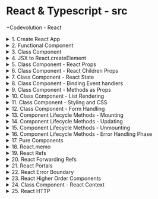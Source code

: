 # React & Typescript - src

+Codevolution - React

<details>
<summary>1. Create React App </summary>

# Create React App

[https://github.com/omeatai/src-react-typescript/commit/3a68f5377543c489222b42ffcf5e009e5e235b3b](https://github.com/omeatai/src-react-typescript/commit/3a68f5377543c489222b42ffcf5e009e5e235b3b)

```ts
npx create-react-app ce-react
```

# start app

```ts
cd ce-react
npm start
```

# #END</details>

<details>
<summary>2. Functional Component </summary>

# Functional Component

[https://github.com/omeatai/src-react-typescript/commit/ffc8b62fe84c791dc5323a3d45bfca30399239c0](https://github.com/omeatai/src-react-typescript/commit/ffc8b62fe84c791dc5323a3d45bfca30399239c0)

# #END</details>

<details>
<summary>3. Class Component </summary>

# Class Component

[https://github.com/omeatai/src-react-typescript/commit/f157db0a27109e046e4cf1acd1eb82758e35f92e](https://github.com/omeatai/src-react-typescript/commit/f157db0a27109e046e4cf1acd1eb82758e35f92e)

# #END</details>

<details>
<summary>4. JSX to React.createElement </summary>

# JSX to React.createElement

[https://github.com/omeatai/src-react-typescript/commit/52eb43c6c276e56cfa0acf58c2bff143d35b2472](https://github.com/omeatai/src-react-typescript/commit/52eb43c6c276e56cfa0acf58c2bff143d35b2472)

# #END</details>

<details>
<summary>5. Class Component - React Props </summary>

# Class Component - React Props

[https://github.com/omeatai/src-react-typescript/commit/12e134fb2643d5c61c8e7214ac8dd6ea52964dc7](https://github.com/omeatai/src-react-typescript/commit/12e134fb2643d5c61c8e7214ac8dd6ea52964dc7)

# #END</details>

<details>
<summary>6. Class Component - React Children Props </summary>

# Class Component - React Children Props

[https://github.com/omeatai/src-react-typescript/commit/67be7823765adb27b9537acac52d971787833cbb](https://github.com/omeatai/src-react-typescript/commit/67be7823765adb27b9537acac52d971787833cbb)

# #END</details>

<details>
<summary>7. Class Component - React State </summary>

# Class Component - React State

[https://github.com/omeatai/src-react-typescript/commit/f1fe7852addca740eaffe7f948d253bca6e3b026](https://github.com/omeatai/src-react-typescript/commit/f1fe7852addca740eaffe7f948d253bca6e3b026)

# #END</details>

<details>
<summary>8. Class Component - Binding Event handlers </summary>

# Class Component - Binding Event handlers

[https://github.com/omeatai/src-react-typescript/commit/46156fa829474998f4d819233eab15ba907dc4c7](https://github.com/omeatai/src-react-typescript/commit/46156fa829474998f4d819233eab15ba907dc4c7)

# #END</details>

<details>
<summary>9. Class Component - Methods as Props </summary>

# Class Component - Methods as Props

[https://github.com/omeatai/src-react-typescript/commit/994bef05f6597b3b78a714058fd07982e6816dde](https://github.com/omeatai/src-react-typescript/commit/994bef05f6597b3b78a714058fd07982e6816dde)

# #END</details>

<details>
<summary>10. Class Component - List Rendering </summary>

# Class Component - List Rendering

[https://github.com/omeatai/src-react-typescript/commit/e5e29060c94054fc4fd95c9d07de3d4467eb97c4](https://github.com/omeatai/src-react-typescript/commit/e5e29060c94054fc4fd95c9d07de3d4467eb97c4)

# #END</details>

<details>
<summary>11. Class Component - Styling and CSS </summary>

# Class Component - Styling and CSS

[https://github.com/omeatai/src-react-typescript/commit/23a5ee670ad1f71b55c7d17599dd7ed8f1156403](https://github.com/omeatai/src-react-typescript/commit/23a5ee670ad1f71b55c7d17599dd7ed8f1156403)

# #END</details>

<details>
<summary>12. Class Component - Form Handling </summary>

# Class Component - Form Handling

[https://github.com/omeatai/src-react-typescript/commit/942c546b2fb05754a01cfcd3041d84a0f407a587](https://github.com/omeatai/src-react-typescript/commit/942c546b2fb05754a01cfcd3041d84a0f407a587)

<img width="1255" alt="image" src="https://github.com/omeatai/src-react-typescript/assets/32337103/05966422-fbb0-4515-960d-93f4c83646cc">
<img width="1255" alt="image" src="https://github.com/omeatai/src-react-typescript/assets/32337103/fc9b5e0e-68db-413f-bd6d-6cb37cbb5e5e">
<img width="1442" alt="image" src="https://github.com/omeatai/src-react-typescript/assets/32337103/2b4d390d-a3c1-41f5-972d-8b07d8ed31ef">
<img width="1442" alt="image" src="https://github.com/omeatai/src-react-typescript/assets/32337103/42db1e70-1dc9-4c69-a2ab-77bb19a60c01">

# #END</details>

<details>
<summary>13. Component Lifecycle Methods - Mounting </summary>

# Component Lifecycle Methods - Mounting 

[https://github.com/omeatai/src-react-typescript/commit/65b9bfe7160dd954026c7e4b013078a8b32ab021](https://github.com/omeatai/src-react-typescript/commit/65b9bfe7160dd954026c7e4b013078a8b32ab021)

### Mounting Lifecycle Methods
- constructor( props): Invoked immediately after a component and all its children components have been rendered to the DOM.
- static getDerivedStateFromProps(props, state): Cause side effects. Ex: Interact with the DOM or perform any ajax calls to load data.
- render()
- componentDidMount()

<img width="1255" alt="image" src="https://github.com/omeatai/src-react-typescript/assets/32337103/c8930b5f-6b55-47c2-8e6e-d458f153040e">
<img width="1255" alt="image" src="https://github.com/omeatai/src-react-typescript/assets/32337103/262065b1-d47d-4177-b150-d54d2f5bb510">
<img width="1442" alt="image" src="https://github.com/omeatai/src-react-typescript/assets/32337103/d2701528-9c32-4dcf-8c12-d645e03247ad">

# #END</details>

<details>
<summary>14. Component Lifecycle Methods - Updating </summary>

# Component Lifecycle Methods - Updating

[https://github.com/omeatai/src-react-typescript/commit/6bbda5bbe6045084eea9244ee73ee1dd8cdc0629](https://github.com/omeatai/src-react-typescript/commit/6bbda5bbe6045084eea9244ee73ee1dd8cdc0629)

### 1. static getDerivedStateFromProps( props, state):
- Method is called every time a component is re-rendered
- Set the state
- Do not cause side effects. Ex: HTTP requests

### 2. shouldComponentUpdate( nextProps, nextState): 
- Dictates if the component should re-render or not
- Performance optimization
- Do not cause side effects. Ex: HTTP requests
- Calling the setState method

### 3. render():
- Only required method
- static getDerivedStateFromProps( props, state) 
- Read props & state and return JSX
- Do not change state or interact with DOM or make ajax calls.

### 4. getSnapshotBeforeUpdate(prevProps, prevState):
- Called right before the changes from the virtual DOM are to be reflected in the DOM
- Capture some information from the DOM
- Method will either return null or return a value.
- Returned value will be passed as the third parameter to the next method.

### 5. componentDidUpdate(prevProps, prevState, snapshot):
- Called after the render is finished in the re-render cycles
- Cause side effects

<img width="1255" alt="image" src="https://github.com/omeatai/src-react-typescript/assets/32337103/3bbaecf7-8039-405e-8868-96cbfd5c8506">
<img width="1255" alt="image" src="https://github.com/omeatai/src-react-typescript/assets/32337103/46b19581-7863-4486-8249-1b7c85aa8920">
<img width="1442" alt="image" src="https://github.com/omeatai/src-react-typescript/assets/32337103/8d7a8d2d-8d0c-493d-bd98-eb8b7ec012ff">
<img width="1442" alt="image" src="https://github.com/omeatai/src-react-typescript/assets/32337103/4c0d2c46-fa79-410d-aa0f-22725b012055">

# #END</details>

<details>
<summary>15. Component Lifecycle Methods - Unmounting </summary>

# Component Lifecycle Methods - Unmounting

### componentWillUnmount()
  
- Method is invoked immediately before a component is unmounted and destroyed.
- Cancelling any network requests, removing event handlers, cancelling any subscriptions and also invalidating timers.
- Do not call the setState method.

# #END</details>

<details>
<summary>16. Component Lifecycle Methods - Error Handling Phase </summary>

# Component Lifecycle Methods - Error Handling Phase

### static getDerivedStateFromError(error)
- componentDidCatch(error, info)
- called when there is an error either during rendering, in a lifecycle method, or in the constructor of any child component.

# #END</details>

<details>
<summary>17. Pure Components </summary>

# Pure Components

[https://github.com/omeatai/src-react-typescript/commit/0a4cc6251228e6de7f521985b8bdaa4354849087](https://github.com/omeatai/src-react-typescript/commit/0a4cc6251228e6de7f521985b8bdaa4354849087)

<img width="1255" alt="image" src="https://github.com/omeatai/src-react-typescript/assets/32337103/ddfb9d1f-7c40-4b12-bc7a-78b3497a3b4b">
<img width="1255" alt="image" src="https://github.com/omeatai/src-react-typescript/assets/32337103/cbc654e1-d406-4188-bfb6-992c26ae9b53">
<img width="1255" alt="image" src="https://github.com/omeatai/src-react-typescript/assets/32337103/7b449227-2c22-4856-9934-0708b5cf3d72">
<img width="1255" alt="image" src="https://github.com/omeatai/src-react-typescript/assets/32337103/8d937dec-0196-4db6-b50a-e53c8c369828">
<img width="1350" alt="image" src="https://github.com/omeatai/src-react-typescript/assets/32337103/42327bf0-c589-4cc2-bb34-43a57aa6b6be">

# #END</details>

<details>
<summary>18. React.memo </summary>

# React.memo 

[https://github.com/omeatai/src-react-typescript/commit/1b8ef02bfac436662b2821a72bcb7c88f339aaf2](https://github.com/omeatai/src-react-typescript/commit/1b8ef02bfac436662b2821a72bcb7c88f339aaf2)

<img width="1255" alt="image" src="https://github.com/omeatai/src-react-typescript/assets/32337103/5ab16d28-094f-4340-a2a9-c321054a910f">
<img width="1255" alt="image" src="https://github.com/omeatai/src-react-typescript/assets/32337103/bde9f689-9d60-4a4e-beb9-3173470f1212">
<img width="1255" alt="image" src="https://github.com/omeatai/src-react-typescript/assets/32337103/ed870c1a-7783-4239-97ca-ceb825977331">
<img width="1350" alt="image" src="https://github.com/omeatai/src-react-typescript/assets/32337103/3e8bd384-4937-4a65-a1ef-d970968d6779">

# #END</details>

<details>
<summary>19. React Refs </summary>

# React Refs

[https://github.com/omeatai/src-react-typescript/commit/b7b8da151672059cbb173c5b89b4f0e7e6825ad0](https://github.com/omeatai/src-react-typescript/commit/b7b8da151672059cbb173c5b89b4f0e7e6825ad0)

<img width="1255" alt="image" src="https://github.com/omeatai/src-react-typescript/assets/32337103/abd441bf-fb1f-4ad8-a17d-14aefaadb16b">
<img width="1255" alt="image" src="https://github.com/omeatai/src-react-typescript/assets/32337103/c98089c1-a0ae-4706-9b79-1ceb93fa2eb9">
<img width="1350" alt="image" src="https://github.com/omeatai/src-react-typescript/assets/32337103/37a4af97-928d-456b-a854-4299e4618311">
<img width="1350" alt="image" src="https://github.com/omeatai/src-react-typescript/assets/32337103/310f6c0e-689c-41cc-9ba0-a02e2f36ca96">
<img width="1350" alt="image" src="https://github.com/omeatai/src-react-typescript/assets/32337103/2079c760-294e-4e28-a34c-9552dd54c489">

# #END</details>

<details>
<summary>20. React Forwarding Refs </summary>

# React Forwarding Refs

[https://github.com/omeatai/src-react-typescript/commit/9b1b918dcc5178ffe7a86220bccd817287a18e24](https://github.com/omeatai/src-react-typescript/commit/9b1b918dcc5178ffe7a86220bccd817287a18e24)

<img width="1255" alt="image" src="https://github.com/omeatai/src-react-typescript/assets/32337103/9d0b73d0-f5f9-430b-911f-b7327f89016c">
<img width="1255" alt="image" src="https://github.com/omeatai/src-react-typescript/assets/32337103/8004e158-5dab-4173-b4c6-3324098d8fd0">
<img width="1255" alt="image" src="https://github.com/omeatai/src-react-typescript/assets/32337103/7ad97426-601b-44a5-b6fb-e411fe44fabe">
<img width="1350" alt="image" src="https://github.com/omeatai/src-react-typescript/assets/32337103/bbdc33df-5da5-4939-956a-0e066e4cb747">

# #END</details>

<details>
<summary>21. React Portals </summary>

# React Portals 

[https://github.com/omeatai/src-react-typescript/commit/08a326de012e056f45aee1ff8aae69195789e326](https://github.com/omeatai/src-react-typescript/commit/08a326de012e056f45aee1ff8aae69195789e326)

<img width="1255" alt="image" src="https://github.com/omeatai/src-react-typescript/assets/32337103/0f9eeeba-4ec8-4098-8d41-4f47cd68916f">
<img width="1255" alt="image" src="https://github.com/omeatai/src-react-typescript/assets/32337103/2bb100c2-6142-4a0d-99dc-22dbfec5de1d">
<img width="1255" alt="image" src="https://github.com/omeatai/src-react-typescript/assets/32337103/a7d88c76-d8bc-4dc4-963d-523dd5114292">
<img width="1350" alt="image" src="https://github.com/omeatai/src-react-typescript/assets/32337103/ae84deb2-5fac-41e3-bf26-868099e6bfd5">

# #END</details>

<details>
<summary>22. React Error Boundary </summary>

# React Error Boundary

[https://github.com/omeatai/src-react-typescript/commit/d08bd27bdfc6061ff1606bf57181c4b23c015ff7](https://github.com/omeatai/src-react-typescript/commit/d08bd27bdfc6061ff1606bf57181c4b23c015ff7)

- A class component that implements either one or both of the lifecycle methods getDerivedStateFromError or componentDidCatch becomes an error boundary.
- The static method getDerivedState From Error method is used to render a fallback UI after an error is thrown and the component DidCatch method is used to log the error information.
- The placement of the Error Boundary also matters as it controls if the entire app should have the fall-back UI or just the component causing the problem.
- Provide a way to gracefully handle error in application code.

<img width="1350" alt="image" src="https://github.com/omeatai/src-react-typescript/assets/32337103/90fadf59-9c47-4106-b1dd-21bbb6ca797a">
<img width="1350" alt="image" src="https://github.com/omeatai/src-react-typescript/assets/32337103/e66c4aa0-adab-444a-a4a5-8c2646ee8432">
<img width="1255" alt="image" src="https://github.com/omeatai/src-react-typescript/assets/32337103/b2aee751-4776-47c7-9fc0-bb13454efb04">
<img width="1255" alt="image" src="https://github.com/omeatai/src-react-typescript/assets/32337103/774256b5-c707-43ee-9511-7f789b80ba8f">
<img width="1255" alt="image" src="https://github.com/omeatai/src-react-typescript/assets/32337103/a270fd2a-59fd-4ca0-bf23-4fccf27f95fb">
<img width="1350" alt="image" src="https://github.com/omeatai/src-react-typescript/assets/32337103/5384429f-debd-4ecb-8cf1-e016542b754a">

# #END</details>

<details>
<summary>23. React Higher Order Components </summary>

# React Higher Order Components

[https://github.com/omeatai/src-react-typescript/commit/679b93e0bd3c04e27f4b386f5433f35960031e8e](https://github.com/omeatai/src-react-typescript/commit/679b93e0bd3c04e27f4b386f5433f35960031e8e)

<img width="1255" alt="image" src="https://github.com/omeatai/src-react-typescript/assets/32337103/87d64988-e6e9-468c-993c-3e63f35d7c2b">
<img width="1255" alt="image" src="https://github.com/omeatai/src-react-typescript/assets/32337103/a5874b33-db05-4c0a-b2f1-e982cf2c0b72">
<img width="1255" alt="image" src="https://github.com/omeatai/src-react-typescript/assets/32337103/371548df-1ecb-4eb9-8d57-0a1b36eedfa7">
<img width="1255" alt="image" src="https://github.com/omeatai/src-react-typescript/assets/32337103/340e4ab0-f5ca-4ee1-99c5-85b3bab12538">
<img width="1336" alt="image" src="https://github.com/omeatai/src-react-typescript/assets/32337103/e381a4ed-cc00-4831-b238-c99f3516ebf3">

# #END</details>

<details>
<summary>24. Class Component - React Context </summary>

# Class Component - React Context

[https://github.com/omeatai/src-react-typescript/commit/e430b220ce255655f8f67506218407248b82a10b](https://github.com/omeatai/src-react-typescript/commit/e430b220ce255655f8f67506218407248b82a10b)

- Context provides a way to pass data through the component tree without having to pass props down manually at every level.

<img width="1255" alt="image" src="https://github.com/omeatai/src-react-typescript/assets/32337103/cdf2ba32-9a3d-4460-b676-7535a35cb690">
<img width="1255" alt="image" src="https://github.com/omeatai/src-react-typescript/assets/32337103/3f1206fb-6e8e-4f3a-83b3-af70610f00ad">
<img width="1255" alt="image" src="https://github.com/omeatai/src-react-typescript/assets/32337103/8767026c-da44-4200-ad1f-7c28dd0c5a79">
<img width="1255" alt="image" src="https://github.com/omeatai/src-react-typescript/assets/32337103/495b00a6-471f-4f97-b3fc-b264d7b2f138">
<img width="1255" alt="image" src="https://github.com/omeatai/src-react-typescript/assets/32337103/4c50e1c6-33fb-4ee7-824b-058eb33fe8ee">
<img width="1307" alt="image" src="https://github.com/omeatai/src-react-typescript/assets/32337103/dff2bf23-821d-4f70-917e-f6e2e0668d20">

# #END</details>

<details>
<summary>25. React HTTP </summary>

# React HTTP

# Install Axios

```ts
npm install axios
yarn add axios
```

<img width="1307" alt="image" src="https://github.com/omeatai/src-react-typescript/assets/32337103/885e477d-d890-4e35-8e47-ec359c2d042a">
<img width="1307" alt="image" src="https://github.com/omeatai/src-react-typescript/assets/32337103/2b494ebf-b094-4f45-9784-c59df6d98539">
<img width="1307" alt="image" src="https://github.com/omeatai/src-react-typescript/assets/32337103/372d038d-84c7-4e9a-892b-0c540da9f6a1">
<img width="1307" alt="image" src="https://github.com/omeatai/src-react-typescript/assets/32337103/3d5a9b89-90bb-4e89-b45f-a9ee71c7416c">


```ts

```

```ts

```

```ts

```

```ts

```

```ts

```

```ts

```

```ts

```

```ts

```

```ts

```

```ts

```

```ts

```

```ts

```

```ts

```

```ts

```

```ts

```

```ts

```

```ts

```

```ts

```

# #END</details>

